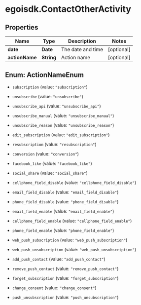 # egoisdk.ContactOtherActivity

## Properties

Name | Type | Description | Notes
------------ | ------------- | ------------- | -------------
**date** | **Date** | The date and time | [optional] 
**actionName** | **String** | Action name | [optional] 



## Enum: ActionNameEnum


* `subscription` (value: `"subscription"`)

* `unsubscribe` (value: `"unsubscribe"`)

* `unsubscribe_api` (value: `"unsubscribe_api"`)

* `unsubscribe_manual` (value: `"unsubscribe_manual"`)

* `unsubscribe_reason` (value: `"unsubscribe_reason"`)

* `edit_subscription` (value: `"edit_subscription"`)

* `resubscription` (value: `"resubscription"`)

* `conversion` (value: `"conversion"`)

* `facebook_like` (value: `"facebook_like"`)

* `social_share` (value: `"social_share"`)

* `cellphone_field_disable` (value: `"cellphone_field_disable"`)

* `email_field_disable` (value: `"email_field_disable"`)

* `phone_field_disable` (value: `"phone_field_disable"`)

* `email_field_enable` (value: `"email_field_enable"`)

* `cellphone_field_enable` (value: `"cellphone_field_enable"`)

* `phone_field_enable` (value: `"phone_field_enable"`)

* `web_push_subscription` (value: `"web_push_subscription"`)

* `web_push_unsubscription` (value: `"web_push_unsubscription"`)

* `add_push_contact` (value: `"add_push_contact"`)

* `remove_push_contact` (value: `"remove_push_contact"`)

* `forget_subscription` (value: `"forget_subscription"`)

* `change_consent` (value: `"change_consent"`)

* `push_unsubscription` (value: `"push_unsubscription"`)




